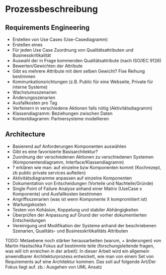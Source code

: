# Prozessbeschreibung

## Requirements Engineering
* Erstellen von Use Cases (Use-Casediagramm)
* Erstellen eines
* Für jeden Use Case Zuordnung von Qualitätsattributen und Businesskritikalität
 * Auswahl der in Frage kommenden Qualitätsattribute (nach ISO/IEC 9126)
 * Bewerten/Gewichten der Attribute
 * Gibt es mehrere Attribute mit dem selben Gewicht? Fixe Reihung bestimmen
 * Kommunkationsrichtungen (z.B. Public für eine Webseite, Private für interne Systeme)
 * Wachstumsszenarien
 * Änderungsszenarien
 * Ausfallkosten pro Tag
 * Verfeinern in verschiedene Aktionen falls nötig (Aktivitätsdiagramm)
 * Klassendiagramm: Beziehungen zwischen Daten
 * Kontextdiagramm: Partnersysteme modellieren

## Architecture
* Basierend auf Anforderungen Komponenten auswählen
 * Gibt es eine favorisierte Basisarchitektur?
 * Zuordnung der verschiedenen Aktionen zu verschiedenen Systemen (Komponentendiagramm, Interface/Klassendiagramm)
 * ? erklären wie man: auf einzelne bzw Komponenten kommt (Kochrezept, zb public private services aufteilen)
 * Aktivitätsdiagramme anpassen auf einzelne Komponenten
 * Dokumentation von Entscheidungen (Vorteile und Nachteile/Gründe)
 * Single Point of Failure Analyse anhand einer Matrix (UseCase x Komponente) und Ausfallkosten bestimmen
 * Angriffsszenarien (was ist wenn Komponente X kompromitiert ist)
 * Wartungskosten
 * Testen von Kohäsion, Koppelung und stabiler Abhängigkeiten
 * Überprüfen der Anpassung auf Grund der vorher dokumentierten Entscheidungen
 * Vereinigung und Modifikation der Systeme anhand der beschriebenen Szenarien, Qualitäts- und Businesskritikalitäts Attributen
















TODO:
Metaebene noch stärker herausarbeiten (warum, + änderungen) von Martin Hasitschka
Fokus auf bestimmte teile (forschungsleitende fragen, was will ich erreichen in der arbeit): In dieser Arbeit wird ein allgemein anwendbarer Architekturprozess entwickelt, wie man von einem Set von Requirements auf eine Architektur kommen. Das soll auf folgende Art/Der Fokus liegt auf. zb.: Ausgehen von UML Ansatz
